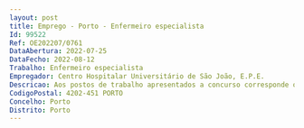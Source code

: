 ```yaml
--- 
layout: post
title: Emprego - Porto - Enfermeiro especialista
Id: 99522
Ref: OE202207/0761
DataAbertura: 2022-07-25
DataFecho: 2022-08-12
Trabalho: Enfermeiro especialista
Empregador: Centro Hospitalar Universitário de São João, E.P.E.
Descricao: Aos postos de trabalho apresentados a concurso corresponde o conteúdo funcional estabelecido no art.º 10.º  A dos Decretos Lei n.º 247 2009 e 248 2009, ambos de 22 de setembro.
CodigoPostal: 4202-451 PORTO
Concelho: Porto
Distrito: Porto
--- 
```

